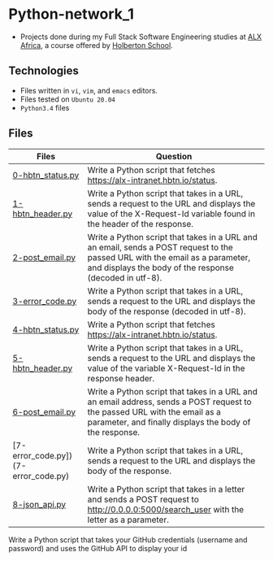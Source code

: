 # Python-network_1

- Projects done during my Full Stack Software Engineering studies at [ALX Africa](https://www.alxafrica.com/software-engineering-2022/), a course offered by [Holberton School](https://www.holbertonschool.com/).

## Technologies

- Files written in ```vi```, ```vim```, and ```emacs``` editors. 
- Files tested on ```Ubuntu 20.04```
- ```Python3.4``` files 

## Files

| Files  | Question |
| ---  | --- |
|[0-hbtn_status.py](0-hbtn_status.py)|Write a Python script that fetches https://alx-intranet.hbtn.io/status.|
|[1-hbtn_header.py](1-hbtn_header.py)|Write a Python script that takes in a URL, sends a request to the URL and displays the value of the X-Request-Id variable found in the header of the response.|
|[2-post_email.py](2-post_email.py)|Write a Python script that takes in a URL and an email, sends a POST request to the passed URL with the email as a parameter, and displays the body of the response (decoded in utf-8).|
|[3-error_code.py](3-error_code.py)|Write a Python script that takes in a URL, sends a request to the URL and displays the body of the response (decoded in utf-8).|
|[4-hbtn_status.py](4-hbtn_status.py)|Write a Python script that fetches https://alx-intranet.hbtn.io/status.|
|[5-hbtn_header.py](5-hbtn_header.py)|Write a Python script that takes in a URL, sends a request to the URL and displays the value of the variable X-Request-Id in the response header.|
|[6-post_email.py](6-post_email.py)|Write a Python script that takes in a URL and an email address, sends a POST request to the passed URL with the email as a parameter, and finally displays the body of the response.|
|[7-error_code.py])(7-error_code.py)|Write a Python script that takes in a URL, sends a request to the URL and displays the body of the response.|
|[8-json_api.py](8-json_api.py)|Write a Python script that takes in a letter and sends a POST request to http://0.0.0.0:5000/search_user with the letter as a parameter.|

Write a Python script that takes your GitHub credentials (username and password) and uses the GitHub API to display your id
